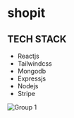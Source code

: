 # shopit
## TECH STACK
- Reactjs
- Tailwindcss
- Mongodb
- Expressjs
- Nodejs
- Stripe

![Group 1](https://github.com/ratishjain12/shopit/assets/43003421/9755bd46-ced6-431e-a11e-b9636e20cbdf)
